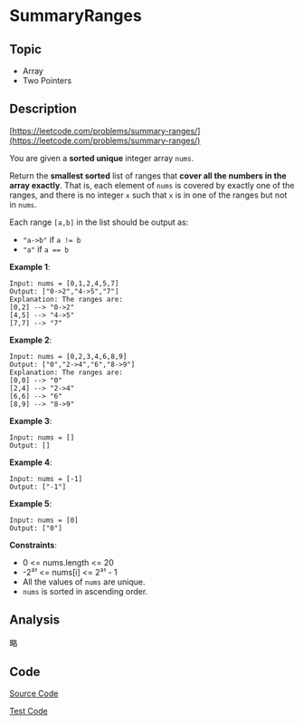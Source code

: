 # SummaryRanges

## Topic

- Array
- Two Pointers

## Description

[https://leetcode.com/problems/summary-ranges/](https://leetcode.com/problems/summary-ranges/)

You are given a **sorted unique** integer array `nums`.

Return the **smallest sorted** list of ranges that **cover all the numbers in the array exactly**. That is, each element of `nums` is covered by exactly one of the ranges, and there is no integer `x` such that `x` is in one of the ranges but not in `nums`.

Each range `[a,b]` in the list should be output as:

- `"a->b"` if `a != b`
- `"a"` if `a == b`


**Example 1**:

```
Input: nums = [0,1,2,4,5,7]
Output: ["0->2","4->5","7"]
Explanation: The ranges are:
[0,2] --> "0->2"
[4,5] --> "4->5"
[7,7] --> "7"
```

**Example 2**:

```
Input: nums = [0,2,3,4,6,8,9]
Output: ["0","2->4","6","8->9"]
Explanation: The ranges are:
[0,0] --> "0"
[2,4] --> "2->4"
[6,6] --> "6"
[8,9] --> "8->9"
```

**Example 3**:

```
Input: nums = []
Output: []
```

**Example 4**:

```
Input: nums = [-1]
Output: ["-1"]
```

**Example 5**:

```
Input: nums = [0]
Output: ["0"]
```

**Constraints**:

- 0 <= nums.length <= 20
- -2³¹ <= nums[i] <= 2³¹ - 1
- All the values of `nums` are unique.
- `nums` is sorted in ascending order.

## Analysis

略

## Code

[Source Code](../../src/main/java/com/lun/easy/SummaryRanges.java)

[Test Code](../../src/test/java/com/lun/easy/SummaryRangesTest.java)

